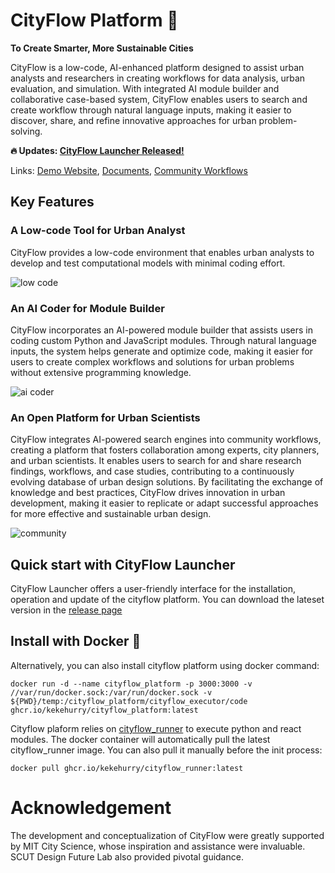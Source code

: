 # CityFlow Platform 👋 

**To Create Smarter, More Sustainable Cities**

CityFlow is a low-code, AI-enhanced platform designed to assist urban analysts and researchers in creating workflows for data analysis, urban evaluation, and simulation. With integrated AI module builder and collaborative case-based system, CityFlow enables users to search and create workflow through natural language inputs, making it easier to discover, share, and refine innovative approaches for urban problem-solving.

**🔥 Updates: [CityFlow Launcher Released!](https://github.com/kekehurry/cityflow_platform/releases)** 

Links: [Demo Website](https://cityflow.media.mit.edu/), [Documents](https://doc.cityflow.cn), [Community Workflows](https://community.cityflow.cn)

## Key Features

### A Low-code Tool for Urban Analyst

CityFlow provides a low-code environment that enables urban analysts to develop and test computational models with minimal coding effort.

![low code](assets/low_code.gif)

### An AI Coder for Module Builder

CityFlow incorporates an AI-powered module builder that assists users in coding custom Python and JavaScript modules. Through natural language inputs, the system helps generate and optimize code, making it easier for users to create complex workflows and solutions for urban problems without extensive programming knowledge.

![ai coder](assets/ai_coder.gif)

### An Open Platform for Urban Scientists

CityFlow integrates AI-powered search engines into community workflows, creating a platform that fosters collaboration among experts, city planners, and urban scientists. It enables users to search for and share research findings, workflows, and case studies, contributing to a continuously evolving database of urban design solutions. By facilitating the exchange of knowledge and best practices, CityFlow drives innovation in urban development, making it easier to replicate or adapt successful approaches for more effective and sustainable urban design.


![community](assets/community.gif)


## Quick start with CityFlow Launcher

CityFlow Launcher offers a user-friendly interface for the installation, operation and update of the cityflow platform. You can download the lateset version in the [release page](https://github.com/kekehurry/cityflow_platform/releases)

## Install with Docker 🐳

Alternatively, you can also install cityflow platform using docker command:

```
docker run -d --name cityflow_platform -p 3000:3000 -v //var/run/docker.sock:/var/run/docker.sock -v ${PWD}/temp:/cityflow_platform/cityflow_executor/code ghcr.io/kekehurry/cityflow_platform:latest
```

Cityflow plaform relies on [cityflow_runner](https://github.com/kekehurry/cityflow_runner.git) to execute python and react modules. The docker container will automatically pull the latest cityflow_runner image. You can also pull it manually before the init process:


```
docker pull ghcr.io/kekehurry/cityflow_runner:latest
```

# Acknowledgement

The development and conceptualization of CityFlow were greatly supported by MIT City Science, whose inspiration and assistance were invaluable. SCUT Design Future Lab also provided pivotal guidance.

